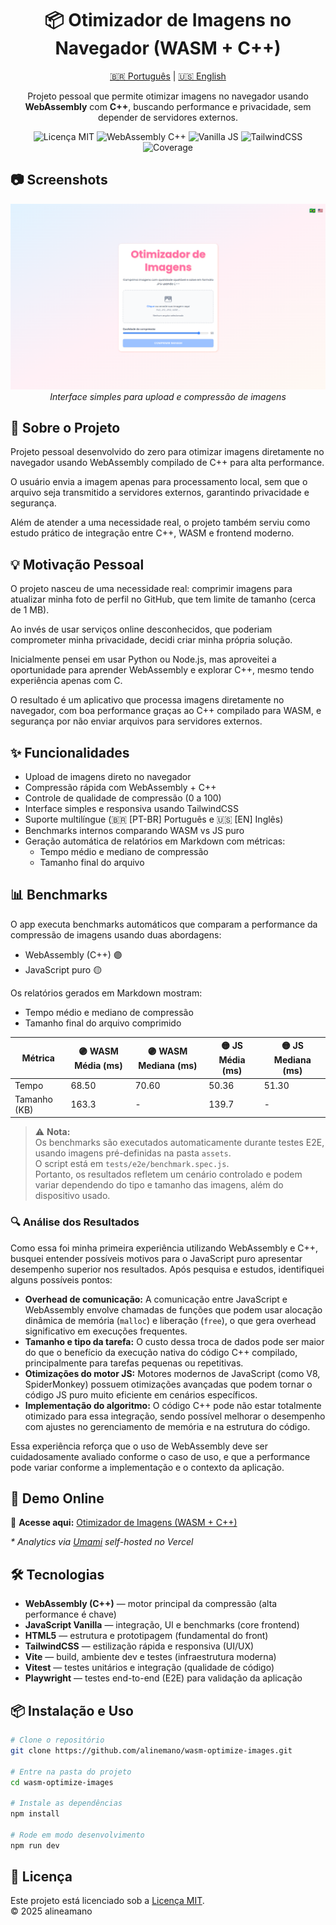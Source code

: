 <h1 align="center">📦 Otimizador de Imagens no Navegador (WASM + C++)</h1>

<p align="center">
  <a href="README.pt-br.md">🇧🇷 Português</a> | <a href="README.md">🇺🇸 English</a>
</p>

<p align="center">
  Projeto pessoal que permite otimizar imagens no navegador usando <strong>WebAssembly</strong> com <strong>C++</strong>, buscando performance e privacidade, sem depender de servidores externos.
</p>

<p align="center">
  <img src="https://img.shields.io/github/license/alineamano/wasm-optimize-images" alt="Licença MIT">
  <img src="https://img.shields.io/badge/WebAssembly-C++-purple" alt="WebAssembly C++">
  <img src="https://img.shields.io/badge/JavaScript-Vanilla-yellow" alt="Vanilla JS">
  <img src="https://img.shields.io/badge/TailwindCSS-CSS-blue" alt="TailwindCSS">
  <img src="https://img.shields.io/badge/Coverage-64%25-yellow" alt="Coverage">
</p>


## 📷 Screenshots

<p align="center">
  <img src="./assets/app-screenshot.png" alt="Screenshot da aplicação" width="600">
  <br>
  <em>Interface simples para upload e compressão de imagens</em>
</p>


## 📖 Sobre o Projeto
<!-- Projeto pessoal criado para otimizar imagens diretamente no navegador usando WebAssembly compilado de C++ para alta performance. Todo o processamento é feito localmente no navegador, sem enviar arquivos para servidores, garantindo privacidade e segurança. -->

Projeto pessoal desenvolvido do zero para otimizar imagens diretamente no navegador usando WebAssembly compilado de C++ para alta performance. 

O usuário envia a imagem apenas para processamento local, sem que o arquivo seja transmitido a servidores externos, garantindo privacidade e segurança. 

Além de atender a uma necessidade real, o projeto também serviu como estudo prático de integração entre C++, WASM e frontend moderno.


## 💡 Motivação Pessoal
<!-- O projeto nasceu de uma necessidade pessoal: eu precisava comprimir imagens para atualizar minha foto de perfil do GitHub, que tem limite de tamanho (~1MB).  
Ao invés de usar sites desconhecidos, que poderiam comprometer minha privacidade, resolvi criar minha própria ferramenta de compressão.

Inicialmente cogitei usar Python ou Node.js para essa tarefa, mas aproveitei para estudar WebAssembly e experimentar C++ — apesar de já ter experiência somente com C.  
O resultado é um aplicativo rápido, seguro, que roda 100% no navegador, sem backend. -->

O projeto nasceu de uma necessidade real: comprimir imagens para atualizar minha foto de perfil no GitHub, que tem limite de tamanho (cerca de 1 MB).

Ao invés de usar serviços online desconhecidos, que poderiam comprometer minha privacidade, decidi criar minha própria solução.

Inicialmente pensei em usar Python ou Node.js, mas aproveitei a oportunidade para aprender WebAssembly e explorar C++, mesmo tendo experiência apenas com C.

O resultado é um aplicativo que processa imagens diretamente no navegador, com boa performance graças ao C++ compilado para WASM, e segurança por não enviar arquivos para servidores externos.


## ✨ Funcionalidades
- Upload de imagens direto no navegador
- Compressão rápida com WebAssembly + C++
- Controle de qualidade de compressão (0 a 100)
- Interface simples e responsiva usando TailwindCSS
- Suporte multilíngue (🇧🇷 [PT-BR] Português e 🇺🇸 [EN] Inglês)
- Benchmarks internos comparando WASM vs JS puro
- Geração automática de relatórios em Markdown com métricas:
  - Tempo médio e mediano de compressão
  - Tamanho final do arquivo


## 📊 Benchmarks

O app executa benchmarks automáticos que comparam a performance da compressão de imagens usando duas abordagens:

- WebAssembly (C++) 🟣  
- JavaScript puro 🟡

Os relatórios gerados em Markdown mostram:

- Tempo médio e mediano de compressão  
- Tamanho final do arquivo comprimido  

| Métrica      | 🟣 WASM Média (ms) | 🟣 WASM Mediana (ms) | 🟡 JS Média (ms) | 🟡 JS Mediana (ms) |
|--------------|-------------------|---------------------|-----------------|-------------------|
| Tempo        | 68.50             | 70.60               | 50.36           | 51.30             |
| Tamanho (KB) | 163.3             | -                   | 139.7           | -                 |

> ⚠️ **Nota:**  
> Os benchmarks são executados automaticamente durante testes E2E, usando imagens pré-definidas na pasta `assets`.  
> O script está em `tests/e2e/benchmark.spec.js`.  
> Portanto, os resultados refletem um cenário controlado e podem variar dependendo do tipo e tamanho das imagens, além do dispositivo usado.

### 🔍 Análise dos Resultados

Como essa foi minha primeira experiência utilizando WebAssembly e C++, busquei entender possíveis motivos para o JavaScript puro apresentar desempenho superior nos resultados. Após pesquisa e estudos, identifiquei alguns possíveis pontos:

- **Overhead de comunicação:** A comunicação entre JavaScript e WebAssembly envolve chamadas de funções que podem usar alocação dinâmica de memória (`malloc`) e liberação (`free`), o que gera overhead significativo em execuções frequentes.
- **Tamanho e tipo da tarefa:** O custo dessa troca de dados pode ser maior do que o benefício da execução nativa do código C++ compilado, principalmente para tarefas pequenas ou repetitivas.
- **Otimizações do motor JS:** Motores modernos de JavaScript (como V8, SpiderMonkey) possuem otimizações avançadas que podem tornar o código JS puro muito eficiente em cenários específicos.
- **Implementação do algoritmo:** O código C++ pode não estar totalmente otimizado para essa integração, sendo possível melhorar o desempenho com ajustes no gerenciamento de memória e na estrutura do código.

Essa experiência reforça que o uso de WebAssembly deve ser cuidadosamente avaliado conforme o caso de uso, e que a performance pode variar conforme a implementação e o contexto da aplicação.


## 🚀 Demo Online
🔗 **Acesse aqui:** [Otimizador de Imagens (WASM + C++)](https://alineamano.github.io/wasm-optimize-images/)  

<p>
  <em>* Analytics via <a href="https://umami.is" target="_blank">Umami</a> self-hosted no Vercel</em>
</p>


## 🛠 Tecnologias

- **WebAssembly (C++)** — motor principal da compressão (alta performance é chave)  
- **JavaScript Vanilla** — integração, UI e benchmarks (core frontend)  
- **HTML5** — estrutura e prototipagem (fundamental do front)  
- **TailwindCSS** — estilização rápida e responsiva (UI/UX)  
- **Vite** — build, ambiente dev e testes (infraestrutura moderna)  
- **Vitest** — testes unitários e integração (qualidade de código)  
- **Playwright** — testes end-to-end (E2E) para validação da aplicação  


## 📦 Instalação e Uso

```bash
# Clone o repositório
git clone https://github.com/alinemano/wasm-optimize-images.git

# Entre na pasta do projeto
cd wasm-optimize-images

# Instale as dependências
npm install

# Rode em modo desenvolvimento
npm run dev
```


## 📄 Licença

Este projeto está licenciado sob a [Licença MIT](https://opensource.org/licenses/MIT).  
© 2025 alineamano
